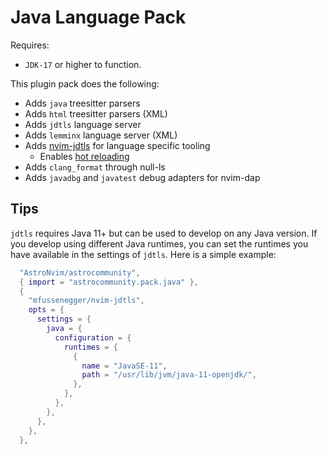 # Java Language Pack

Requires:

- `JDK-17` or higher to function.

This plugin pack does the following:

- Adds `java` treesitter parsers
- Adds `html` treesitter parsers (XML)
- Adds `jdtls` language server
- Adds `lemminx` language server (XML)
- Adds [nvim-jdtls](https://github.com/mfussenegger/nvim-jdtls) for language specific tooling
  - Enables [hot reloading](https://github.com/mfussenegger/nvim-jdtls/issues/80)
- Adds `clang_format` through null-ls
- Adds `javadbg` and `javatest` debug adapters for nvim-dap

## Tips

`jdtls` requires Java 11+ but can be used to develop on any Java version. If you develop  using different Java runtimes, you can set the runtimes  you have available in the settings of `jdtls`. Here is a simple example:

```lua
  "AstroNvim/astrocommunity",
  { import = "astrocommunity.pack.java" },
  {
    "mfussenegger/nvim-jdtls",
    opts = {
      settings = {
        java = {
          configuration = {
            runtimes = {
              {
                name = "JavaSE-11",
                path = "/usr/lib/jvm/java-11-openjdk/",
              },
            },
          },
        },
      },
    },
  },
```

<!-- vim: set ft=markdown: -->